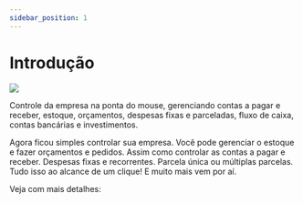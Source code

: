 ```yaml
---
sidebar_position: 1
---
```


# Introdução

![](http://suporte.laudoimagem.com.br/drex_administrativo_financeiro_custom.png)

Controle da empresa na ponta do mouse, gerenciando contas a pagar e
receber, estoque, orçamentos, despesas fixas e parceladas, fluxo de
caixa, contas bancárias e investimentos.

Agora ficou simples controlar sua empresa. Você pode gerenciar o
estoque e fazer orçamentos e pedidos. Assim como controlar as contas
a pagar e receber. Despesas fixas e recorrentes. Parcela única ou
múltiplas parcelas. Tudo isso ao alcance de um clique! E muito mais
vem por aí.

Veja com mais detalhes:
